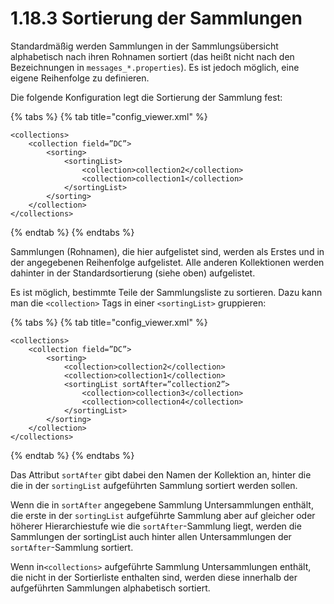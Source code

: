 # 1.18.3 Sortierung der Sammlungen

Standardmäßig werden Sammlungen in der Sammlungsübersicht alphabetisch nach ihren Rohnamen sortiert (das heißt nicht nach den Bezeichnungen in `messages_*.properties`). Es ist jedoch möglich, eine eigene Reihenfolge zu definieren.

Die folgende Konfiguration legt die Sortierung der Sammlung fest:

{% tabs %}
{% tab title="config_viewer.xml" %}
```markup
<collections>
    <collection field=”DC”>
        <sorting>
            <sortingList>
                <collection>collection2</collection>
                <collection>collection1</collection>
            </sortingList>
        </sorting>
    </collection>
</collections>
```
{% endtab %}
{% endtabs %}

Sammlungen (Rohnamen), die hier aufgelistet sind, werden als Erstes und in der angegebenen Reihenfolge aufgelistet. Alle anderen Kollektionen werden dahinter in der Standardsortierung (siehe oben) aufgelistet.

Es ist möglich, bestimmte Teile der Sammlungsliste zu sortieren. Dazu kann man die `<collection>` Tags in einer `<sortingList>` gruppieren:

{% tabs %}
{% tab title="config_viewer.xml" %}
```markup
<collections>
    <collection field=”DC”>
        <sorting>
            <collection>collection2</collection>
            <collection>collection1</collection>
            <sortingList sortAfter=”collection2”>
                <collection>collection3</collection>
                <collection>collection4</collection>
            </sortingList>
        </sorting>
    </collection>
</collections>
```
{% endtab %}
{% endtabs %}

Das Attribut `sortAfter` gibt dabei den Namen der Kollektion an, hinter die die in der `sortingList` aufgeführten Sammlung sortiert werden sollen.&#x20;

Wenn die in `sortAfter` angegebene Sammlung Untersammlungen enthält, die erste in der `sortingList` aufgeführte Sammlung aber auf gleicher oder höherer Hierarchiestufe wie die `sortAfter`-Sammlung liegt, werden die Sammlungen der sortingList auch hinter allen Untersammlungen der `sortAfter`-Sammlung sortiert.

Wenn in`<collections>` aufgeführte Sammlung Untersammlungen enthält, die nicht in der Sortierliste enthalten sind, werden diese innerhalb der aufgeführten Sammlungen alphabetisch sortiert.&#x20;
